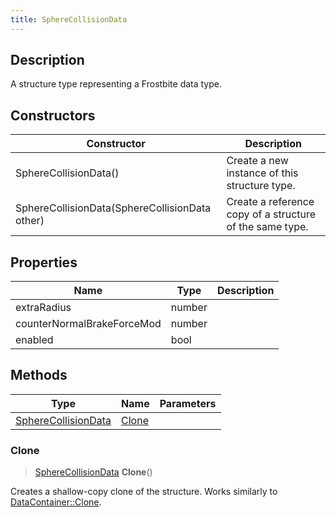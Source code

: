 ```yaml
---
title: SphereCollisionData
---
```

## Description

A structure type representing a Frostbite data type.

## Constructors

| Constructor                                    | Description                                              |
| ---------------------------------------------- | -------------------------------------------------------- |
| SphereCollisionData()                          | Create a new instance of this structure type.            |
| SphereCollisionData(SphereCollisionData other) | Create a reference copy of a structure of the same type. |

## Properties

| Name                       | Type   | Description |
| -------------------------- | ------ | ----------- |
| extraRadius                | number |             |
| counterNormalBrakeForceMod | number |             |
| enabled                    | bool   |             |

## Methods

| Type                                       | Name            | Parameters |
| ------------------------------------------ | --------------- | ---------- |
| [SphereCollisionData](SphereCollisionData) | [Clone](#clone) |            |

### Clone

> [SphereCollisionData](SphereCollisionData) **Clone**()

Creates a shallow-copy clone of the structure. Works similarly to [DataContainer::Clone](/vext/ref/shared/class/datacontainer#clone).
